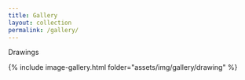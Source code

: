 ```yaml
---
title: Gallery
layout: collection
permalink: /gallery/
---
```


Drawings       
   
{% include image-gallery.html folder="assets/img/gallery/drawing" %}

